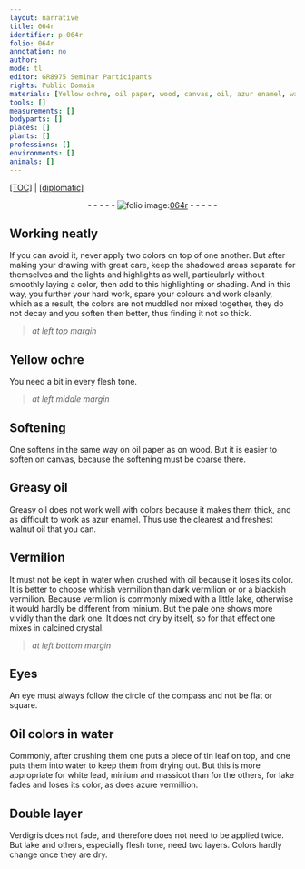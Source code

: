 ```yaml
---
layout: narrative
title: 064r
identifier: p-064r
folio: 064r
annotation: no
author:
mode: tl
editor: GR8975 Seminar Participants
rights: Public Domain
materials: [Yellow ochre, oil paper, wood, canvas, oil, azur enamel, walnut oil, Vermilion, water, whitish vermilion, dark vermilion, blackish vermilion, vermilion, lake, minium, calcined crystal, Oil colors, tin leaf, white lead, massicot, azure vermillion, Verdigris]
tools: []
measurements: []
bodyparts: []
places: []
plants: []
professions: []
environments: []
animals: []
---
```


<p><a href="{{ site.baseurl }}/translation/">[TOC]</a> | <a href="{{ site.baseurl }}/texts/p-064r_tc/">[diplomatic]</a></p><div class="folio" align="center">- - - - - <a href="http://gallica.bnf.fr/ark:/12148/btv1b10500001g/f133.image" target="_blank"><img src="https://cu-mkp.github.io/2017-workshop-edition/assets/photo-icon.png" alt="folio image: " style="display:inline-block; margin-bottom:-3px;"/>064r</a> - - - - - </div>  
  

## Working neatly

 
If you can avoid it, never apply two colors on top of one another. But after making your drawing with great care, keep the shadowed areas separate for themselves and the lights and highlights as well, particularly without smoothly laying a color, then add to this highlighting or shading. And in this way, you further your hard work, spare your colours and work cleanly, which as a result, the colors are not muddled nor mixed together, they do not decay and you soften then better, thus finding it not so thick.
 
 
> *at left top margin*
> 
> 
>    
 

## <span class="m">Yellow ochre</span>

 You need a bit in every flesh tone.
 
 
> *at left middle margin*
> 
> 
>    
 

## Softening

 One softens in the same way on <span class="m">oil paper</span> as on <span class="m">wood</span>. But it is easier to soften on <span class="m">canvas</span>, because the softening must be coarse there.
 
 
  

## Greasy <span class="m">oil</span>

 
Greasy <span class="m">oil</span> does not work well with colors because it makes them thick, and as difficult to work as <span class="m">azur enamel</span>. Thus use the clearest and freshest <span class="m">walnut oil</span> that you can.
 
 
  

## <span class="m">Vermilion</span>

 
It must not be kept in <span class="m">water</span> when crushed with <span class="m">oil</span> because it loses its color. It is better to choose <span class="m">whitish vermilion</span> than <span class="m">dark vermilion</span> or or a <span class="m">blackish vermilion</span>. Because <span class="m">vermilion</span> is commonly mixed with a little <span class="m">lake</span>, otherwise it would hardly be different from <span class="m">minium</span>. But the pale one shows more vividly than the dark one. It does not dry by itself, so for that effect one mixes in <span class="m">calcined crystal</span>.
 
 
> *at left bottom margin*
> 
> 
>    
 

## Eyes

 An eye must always follow the circle of the compass and not be flat or square.
 
 
  

## <span class="m">Oil colors</span> in <span class="m">water</span>

 
Commonly, after crushing them one puts a piece of <span class="m">tin leaf</span> on top, and one puts them into <span class="m">water</span> to keep them from drying out. But this is more appropriate for <span class="m">white lead</span>, <span class="m">minium</span> and <span class="m">massicot</span> than for the others, for <span class="m">lake</span> fades and loses its color, as does <span class="m">azure vermillion</span>.
 
 
  

## Double layer

 
<span class="m">Verdigris</span> does not fade, and therefore does not need to be applied twice. But <span class="m">lake</span> and others, especially flesh tone, need two layers. Colors hardly change once they are dry.
 
